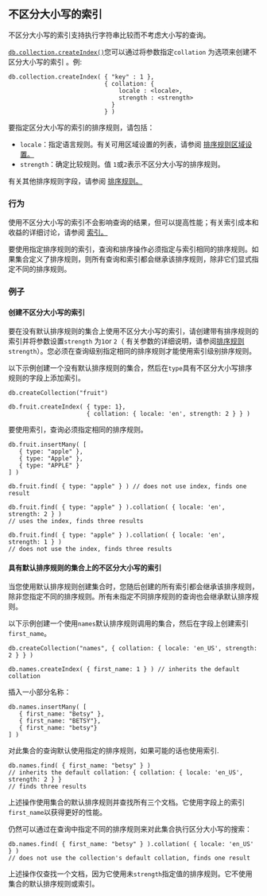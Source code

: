 ## 不区分大小写的索引

不区分大小写的索引支持执行字符串比较而不考虑大小写的查询。

[`db.collection.createIndex()`](https://www.mongodb.com/docs/v7.0/reference/method/db.collection.createIndex/#mongodb-method-db.collection.createIndex)您可以通过将参数指定`collation` 为选项来创建不区分大小写的索引 。例:

```shell
db.collection.createIndex( { "key" : 1 },
                           { collation: {
                               locale : <locale>,
                               strength : <strength>
                             }
                           } )
```

要指定区分大小写的索引的排序规则，请包括：

- `locale`：指定语言规则。有关可用区域设置的列表，请参阅 [排序规则区域设置。](https://www.mongodb.com/docs/v7.0/reference/collation-locales-defaults/#std-label-collation-languages-locales)
- `strength`：确定比较规则。值 `1`或`2`表示不区分大小写的排序规则。

有关其他排序规则字段，请参阅 [排序规则。](https://www.mongodb.com/docs/v7.0/reference/collation/#std-label-collation-document-fields)

### 行为

使用不区分大小写的索引不会影响查询的结果，但可以提高性能；有关索引成本和收益的详细讨论，请参阅 [索引。](https://www.mongodb.com/docs/v7.0/indexes/#std-label-indexes)

要使用指定排序规则的索引，查询和排序操作必须指定与索引相同的排序规则。如果集合定义了排序规则，则所有查询和索引都会继承该排序规则，除非它们显式指定不同的排序规则。

### 例子

#### 创建不区分大小写的索引

要在没有默认排序规则的集合上使用不区分大小写的索引，请创建带有排序规则的索引并将参数设置`strength` 为`1`or `2`（ 有关参数的详细说明，请参阅[排序规则](https://www.mongodb.com/docs/v7.0/reference/collation/#std-label-collation-document-fields)`strength`）。您必须在查询级别指定相同的排序规则才能使用索引级别排序规则。

以下示例创建一个没有默认排序规则的集合，然后在`type`具有不区分大小写排序规则的字段上添加索引。

```
db.createCollection("fruit")

db.fruit.createIndex( { type: 1},
                      { collation: { locale: 'en', strength: 2 } } )
```

要使用索引，查询必须指定相同的排序规则。

```shell
db.fruit.insertMany( [
   { type: "apple" },
   { type: "Apple" },
   { type: "APPLE" }
] )

db.fruit.find( { type: "apple" } ) // does not use index, finds one result

db.fruit.find( { type: "apple" } ).collation( { locale: 'en', strength: 2 } )
// uses the index, finds three results

db.fruit.find( { type: "apple" } ).collation( { locale: 'en', strength: 1 } )
// does not use the index, finds three results
```

#### 具有默认排序规则的集合上的不区分大小写的索引

当您使用默认排序规则创建集合时，您随后创建的所有索引都会继承该排序规则，除非您指定不同的排序规则。所有未指定不同排序规则的查询也会继承默认排序规则。

以下示例创建一个使用`names`默认排序规则调用的集合，然后在字段上创建索引`first_name`。

```
db.createCollection("names", { collation: { locale: 'en_US', strength: 2 } } )

db.names.createIndex( { first_name: 1 } ) // inherits the default collation
```

插入一小部分名称：

```shell
db.names.insertMany( [
   { first_name: "Betsy" },
   { first_name: "BETSY"},
   { first_name: "betsy"}
] )
```

对此集合的查询默认使用指定的排序规则，如果可能的话也使用索引.

```shell
db.names.find( { first_name: "betsy" } )
// inherits the default collation: { collation: { locale: 'en_US', strength: 2 } }
// finds three results
```

上述操作使用集合的默认排序规则并查找所有三个文档。它使用字段上的索引`first_name`以获得更好的性能。

仍然可以通过在查询中指定不同的排序规则来对此集合执行区分大小写的搜索：

```
db.names.find( { first_name: "betsy" } ).collation( { locale: 'en_US' } )
// does not use the collection's default collation, finds one result
```

上述操作仅查找一个文档，因为它使用未`strength`指定值的排序规则。它不使用集合的默认排序规则或索引。
